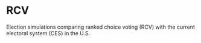 # RCV
Election simulations comparing ranked choice voting (RCV) with the current electoral system (CES) in the U.S.
